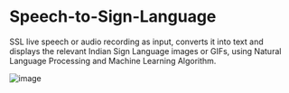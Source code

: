 # Speech-to-Sign-Language
SSL live speech or audio recording as input, converts it into text and displays the relevant Indian Sign Language images or GIFs, using Natural Language Processing and Machine Learning Algorithm.

![image](https://github.com/user-attachments/assets/2d291cc0-3377-4454-a514-4b6e3f2a9092)
